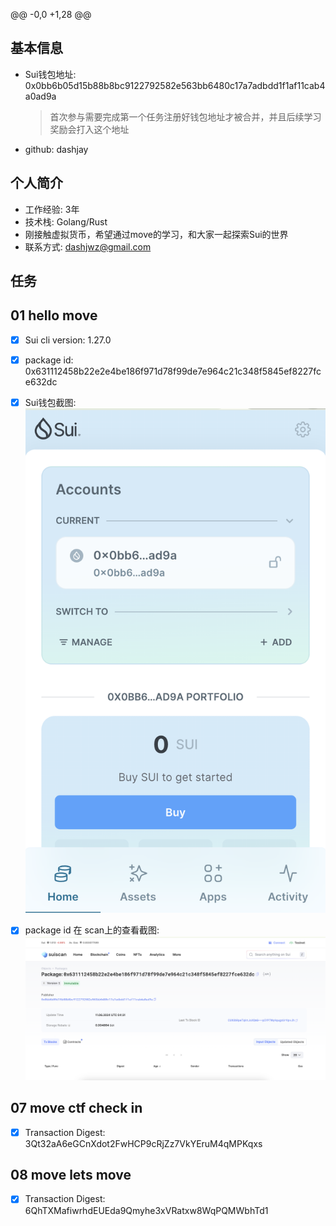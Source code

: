 @@ -0,0 +1,28 @@
## 基本信息

- Sui钱包地址: 0x0bb6b05d15b88b8bc9122792582e563bb6480c17a7adbdd1f1af11cab4a0ad9a 

  > 首次参与需要完成第一个任务注册好钱包地址才被合并，并且后续学习奖励会打入这个地址
- github: dashjay

## 个人简介

- 工作经验: 3年
- 技术栈: Golang/Rust
- 刚接触虚拟货币，希望通过move的学习，和大家一起探索Sui的世界
- 联系方式: dashjwz@gmail.com

## 任务

## 01 hello move

- [x] Sui cli version:  1.27.0
- [x] package id: 0x631112458b22e2e4be186f971d78f99de7e964c21c348f5845ef8227fce632dc 
- [x] Sui钱包截图: ![Sui钱包截图](./images/img_2.png)
- [x] package id 在 scan上的查看截图:![Scan截图](./images/img_1.png)


## 07 move ctf check in

- [x] Transaction Digest: 3Qt32aA6eGCnXdot2FwHCP9cRjZz7VkYEruM4qMPKqxs


## 08 move lets move

- [x] Transaction Digest: 6QhTXMafiwrhdEUEda9Qmyhe3xVRatxw8WqPQMWbhTd1
